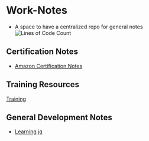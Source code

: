 # Work-Notes
* A space to have a centralized repo for general notes 
![Lines of Code Count](https://github.com/JoelSalas22/work-notes/blob/images-branch/count-badge.svg)

## Certification Notes

* [Amazon Certification Notes](Cloud/AWS/README.md)

## Training Resources

[Training](TRAINING/README.md)

## General Development Notes
* [Learning jq](General/Frameworks/Jq/README.md)

